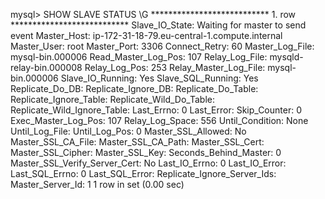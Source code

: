 mysql> SHOW SLAVE STATUS \G
*************************** 1. row ***************************
               Slave_IO_State: Waiting for master to send event
                  Master_Host: ip-172-31-18-79.eu-central-1.compute.internal
                  Master_User: root
                  Master_Port: 3306
                Connect_Retry: 60
              Master_Log_File: mysql-bin.000006
          Read_Master_Log_Pos: 107
               Relay_Log_File: mysqld-relay-bin.000008
                Relay_Log_Pos: 253
        Relay_Master_Log_File: mysql-bin.000006
             Slave_IO_Running: Yes
            Slave_SQL_Running: Yes
              Replicate_Do_DB:
          Replicate_Ignore_DB:
           Replicate_Do_Table:
       Replicate_Ignore_Table:
      Replicate_Wild_Do_Table:
  Replicate_Wild_Ignore_Table:
                   Last_Errno: 0
                   Last_Error:
                 Skip_Counter: 0
          Exec_Master_Log_Pos: 107
              Relay_Log_Space: 556
              Until_Condition: None
               Until_Log_File:
                Until_Log_Pos: 0
           Master_SSL_Allowed: No
           Master_SSL_CA_File:
           Master_SSL_CA_Path:
              Master_SSL_Cert:
            Master_SSL_Cipher:
               Master_SSL_Key:
        Seconds_Behind_Master: 0
Master_SSL_Verify_Server_Cert: No
                Last_IO_Errno: 0
                Last_IO_Error:
               Last_SQL_Errno: 0
               Last_SQL_Error:
  Replicate_Ignore_Server_Ids:
             Master_Server_Id: 1
1 row in set (0.00 sec)